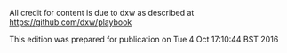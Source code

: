 All credit for content is due to dxw as described at https://github.com/dxw/playbook 

 This edition was prepared for publication on Tue  4 Oct 17:10:44 BST 2016
